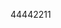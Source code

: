 44442211

  <script>
    $(function(){
    $("#CurrentDiary").load("https://manofpeace1.github.io/manofdiary/diaries/2018.html");
    });
  </script>
  <p id="CurrentDiary"></p>
